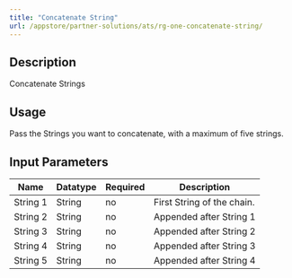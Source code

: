 ```yaml
---
title: "Concatenate String"
url: /appstore/partner-solutions/ats/rg-one-concatenate-string/
---
```


## Description

Concatenate Strings

## Usage

Pass the Strings you want to concatenate, with a maximum of five strings.

## Input Parameters

Name | Datatype | Required | Description
---- | -------- | ------- |---------------
String 1 | String | no | First String of the chain.
String 2 | String | no | Appended after String 1
String 3 | String | no | Appended after String 2
String 4 | String | no | Appended after String 3
String 5 | String | no | Appended after String 4
